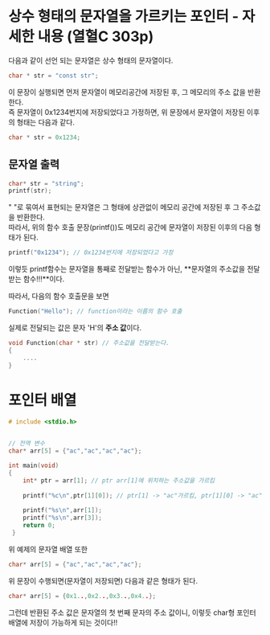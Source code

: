 # 상수 형태의 문자열을 가르키는 포인터 - 자세한 내용 (열혈C 303p)

다음과 같이 선언 되는 문자열은 상수 형태의 문자열이다.
```c
char * str = "const str";
```
이 문장이 실행되면 먼저 문자열이 메모리공간에 저장된 후, 그 메모리의 주소 값을 반환한다.  
즉 문자열이 0x1234번지에 저장되었다고 가정하면, 위 문장에서 문자열이 저장된 이후의 형태는 다음과 같다.  
```c
char * str = 0x1234;
```
## 문자열 출력
```c
char* str = "string";
printf(str); 
```
" "로 묶여서 표현되는 문자열은 그 형태에 상관없이 메모리 공간에 저장된 후 그 주소값을 반환한다.  
따라서, 위의 함수 호출 문장(printf())도 메모리 공간에 문자열이 저장된 이후의 다음 형태가 된다.
```c
printf("0x1234"); // 0x1234번지에 저장되었다고 가정
```
이렇듯 printf함수는 문자열을 통째로 전달받는 함수가 아닌, **문자열의 주소값을 전달받는 함수!!!**이다.  

따라서, 다음의 함수 호출문을 보면
```c
Function("Hello"); // function이라는 이름의 함수 호출
```
실제로 전달되는 값은 문자 'H'의 **주소 값**이다.
```c
void Function(char * str) // 주소값을 전달받는다.
{
	....
}
```
# 포인터 배열
```C
# include <stdio.h>


// 전역 변수
char* arr[5] = {"ac","ac","ac","ac"}; 

int main(void)
{	
	int* ptr = arr[1]; // ptr arr[1]에 위치하는 주소값을 가르킴
	
	printf("%c\n",ptr[1][0]); // ptr[1] -> "ac"가르킴, ptr[1][0] -> "ac"에서의 'c'를 가르킴
	 
	printf("%s\n",arr[1]); 
	printf("%s\n",arr[3]);
	return 0;
 } 

```
위 예제의 문자열 배열 또한
```c
char* arr[5] = {"ac","ac","ac","ac"}; 
```
위 문장이 수행되면(문자열이 저장되면) 다음과 같은 형태가 된다.
```c
char* arr[5] = {0x1..,0x2..,0x3..,0x4..}; 
```
그런데 반환된 주소 값은 문자열의 첫 번째 문자의 주소 값이니, 이렇듯 char형 포인터 배열에 저장이 가능하게 되는 것이다!!
